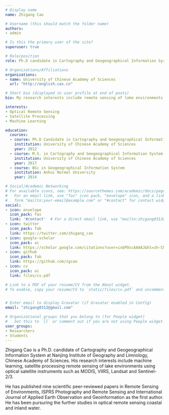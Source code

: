 ```yaml
---
# Display name
name: Zhigang Cao

# Username (this should match the folder name)
authors:
- admin

# Is this the primary user of the site?
superuser: true

# Role/position
role: Ph.D candidate in Cartography and Geogeographical Information System

# Organizations/Affiliations
organizations:
- name: University of Chinese Academy of Sciences
  url: "http://english.cas.cn"

# Short bio (displayed in user profile at end of posts)
bio: My research interests include remote sensing of lake environments.

interests:
- Optical Remote Sensing
- Satellite Processing
- Machine Learning

education:
  courses:
  - course: Ph.D Candidate in Cartography and Geogeographical Information System
    institution: University of Chinese Academy of Sciences
    year: 2012
  - course: M.S. in Cartography and Geogeographical Information System
    institution: University of Chinese Academy of Sciences
    year: 2017
  - course: BSc in Geogeographical Information System
    institution: Anhui Normal University
    year: 2014

# Social/Academic Networking
# For available icons, see: https://sourcethemes.com/academic/docs/page-builder/#icons
#   For an email link, use "fas" icon pack, "envelope" icon, and a link in the
#   form "mailto:your-email@example.com" or "#contact" for contact widget.
social:
- icon: envelope
  icon_pack: fas
  link: '#contact'  # For a direct email link, use "mailto:zhigang0312@gmail.com".
- icon: twitter
  icon_pack: fab
  link: https://twitter.com/zhigang_cao
- icon: google-scholar
  icon_pack: ai
  link: https://scholar.google.com/citations?user=ixbPOscAAAAJ&hl=zh-CN
- icon: github
  icon_pack: fab
  link: https://github.com/zgcao
- icon: cv
  icon_pack: ai
  link: files/cv.pdf

# Link to a PDF of your resume/CV from the About widget.
# To enable, copy your resume/CV to `static/files/cv.pdf` and uncomment the lines below.


# Enter email to display Gravatar (if Gravatar enabled in Config)
email: "zhigang0312@gmail.com"

# Organizational groups that you belong to (for People widget)
#   Set this to `[]` or comment out if you are not using People widget.
user_groups:
- Researchers
- Students
---
```


Zhigang Cao is a Ph.D. candidate of Cartography and Geogeographical Information System at Nanjing Institute of Geography and Limnology, Chinese Academy of Sciences. His research interests include machine learning, satellite processing remote sensing of lake environments using optical satellite instruments such as MODIS, VIIRS, Landsat and Sentinel-2/3. 

He has published nine scientific peer-reviewed papers in Remote Sensing of Environments, ISPRS Photography and Remote Sensing and International Journal of Applied Earth Observation and Geoinformation as the first author. He has been pursuring the further studies in optical remote sensing coastal and inland water.
